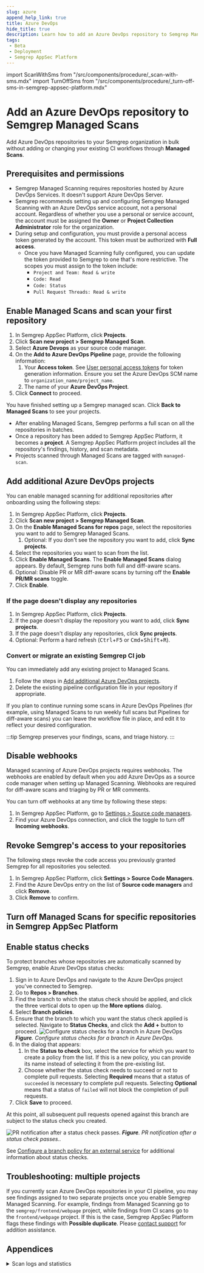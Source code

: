 ```yaml
---
slug: azure
append_help_link: true
title: Azure DevOps
hide_title: true
description: Learn how to add an Azure DevOps repository to Semgrep Managed Scans.
tags:
 - Beta
 - Deployment
 - Semgrep AppSec Platform
---
```


import ScanWithSms from "/src/components/procedure/_scan-with-sms.mdx"
import TurnOffSms from "/src/components/procedure/_turn-off-sms-in-semgrep-appsec-platform.mdx"

# Add an Azure DevOps repository to Semgrep Managed Scans

Add Azure DevOps repositories to your Semgrep organization in bulk without adding or changing your existing CI workflows through **Managed Scans**. 

## Prerequisites and permissions

- Semgrep Managed Scanning requires repositories hosted by Azure DevOps Services. It doesn't support Azure DevOps Server.
- Semgrep recommends setting up and configuring Semgrep Managed Scanning with an Azure DevOps service account, not a personal account. Regardless of whether you use a personal or service account, the account must be assigned the **Owner** or **Project Collection Administrator** role for the organization.
- During setup and configuration, you must provide a personal access token generated by the account. This token must be authorized with **Full access**.
  - Once you have Managed Scanning fully configured, you can update the token provided to Semgrep to one that's more restrictive. The scopes you must assign to the token include:
    - `Project and Team: Read & write`
    - `Code: Read`
    - `Code: Status`
    - `Pull Request Threads: Read & write`

## Enable Managed Scans and scan your first repository

<!-- vale off -->
1. In Semgrep AppSec Platform, click **<i class="fa-solid fa-folder-open"></i> Projects**.
2. Click **Scan new project > Semgrep Managed Scan**.
3. Select **Azure Devops** as your source code manager.
4. On the **Add to Azure DevOps Pipeline** page, provide the following information:
   1. Your **Access token**. See [User personal access tokens](https://learn.microsoft.com/en-us/azure/devops/organizations/accounts/use-personal-access-tokens-to-authenticate) for token generation information. Ensure you set the Azure DevOps SCM name to `organization_name/project_name`.
   2. The name of your **Azure DevOps Project**.
5. Click **Connect** to proceed.
<!-- vale on -->

You have finished setting up a Semgrep managed scan. Click **Back to Managed Scans** to see your projects.

- After enabling Managed Scans, Semgrep performs a full scan on all the repositories in batches.
- Once a repository has been added to Semgrep AppSec Platform, it becomes a **project**. A Semgrep AppSec Platform project includes all the repository's findings, history, and scan metadata.
- Projects scanned through Managed Scans are tagged with `managed-scan`.

## Add additional Azure DevOps projects

You can enable managed scanning for additional repositories after onboarding using the following steps:

<!-- vale off -->
1. In Semgrep AppSec Platform, click **<i class="fa-solid fa-folder-open"></i> Projects**.
2. Click **Scan new project > Semgrep Managed Scan**.
3. On the **Enable Managed Scans for repos** page, select the repositories you want to add to Semgrep Managed Scans.
    1. Optional: If you don't see the repository you want to add, click **Sync projects**.
4. Select the repositories you want to scan from the list.
5. Click **Enable Managed Scans**. The **Enable Managed Scans** dialog appears. By default, Semgrep runs both full and diff-aware scans.
6. Optional: Disable PR or MR diff-aware scans by turning off the **Enable PR/MR scans** toggle.
7. Click **Enable**.
<!-- vale on -->

### If the page doesn't display any repositories

1. In Semgrep AppSec Platform, click **<i class="fa-solid fa-folder-open"></i> Projects**.
2. If the page doesn't display the repository you want to add, click **Sync projects**.
3. If the page doesn't display any repositories, click **Sync projects**.
4. Optional: Perform a hard refresh (<kbd>Ctrl</kbd>+<kbd>F5</kbd> or <kbd>Cmd</kbd>+<kbd>Shift</kbd>+<kbd>R</kbd>).

### Convert or migrate an existing Semgrep CI job

You can immediately add any existing project to Managed Scans.

1. Follow the steps in [Add additional Azure DevOps projects](#add-additional-azure-devops-projects).
2. Delete the existing pipeline configuration file in your repository if appropriate.

If you plan to continue running some scans in Azure DevOps Pipelines (for example, using Managed Scans to run weekly full scans but Pipelines for diff-aware scans) you can leave the workflow file in place, and edit it to reflect your desired configuration.

:::tip
Semgrep preserves your findings, scans, and triage history.
:::

<ScanWithSms />

## Disable webhooks

Managed scanning of Azure DevOps projects requires webhooks. The webhooks are enabled by default when you add Azure DevOps as a source code manager when setting up Managed Scanning. Webhooks are required for diff-aware scans and triaging by PR or MR comments.

You can turn off webhooks at any time by following these steps:

1. In Semgrep AppSec Platform, go to [Settings > Source code managers](https://semgrep.dev/orgs/-/settings/source-code).
2. Find your Azure DevOps connection, and click the <i class="fa-solid fa-toggle-large-on"></i> toggle to turn off **Incoming webhooks**.

## Revoke Semgrep's access to your repositories

The following steps revoke the code access you previously granted Semgrep for all repositories you selected.

1. In Semgrep AppSec Platform, click **<i class="fa-solid fa-gear"></i> Settings > Source Code Managers**.
2. Find the Azure DevOps entry on the list of **Source code managers** and click **Remove**.
3. Click **Remove** to confirm.

## Turn off Managed Scans for specific repositories in Semgrep AppSec Platform

<TurnOffSms />

## Enable status checks

To protect branches whose repositories are automatically scanned by Semgrep, enable Azure DevOps status checks:

1. Sign in to Azure DevOps and navigate to the Azure DevOps project you've connected to Semgrep.
2. Go to **Repos > Branches**. 
3. Find the branch to which the status check should be applied, and click the <i class="fa-solid fa-ellipsis-vertical"></i> three vertical dots to open up the **More options** dialog.
4. Select **Branch policies**.
4. Ensure that the branch to which you want the status check applied is selected. Navigate to **Status Checks**, and click the **Add +** button to proceed.
   ![Configure status checks for a branch in Azure DevOps](/img/ado-status-checks-setup.png#md-width)
    _**Figure**. Configure status checks for a branch in Azure DevOps._
5. In the dialog that appears:
   1. In the **Status to check** box, select the service for which you want to create a policy from the list. If this is a new policy, you can provide its name instead of selecting it from the pre-existing list.
   2. Choose whether the status check needs to succeed or not to complete pull requests. Selecting **Required** means that a status of `succeeded` is necessary to complete pull requests. Selecting **Optional** means that a status of `failed` will not block the completion of pull requests.
6. Click **Save** to proceed.

At this point, all subsequent pull requests opened against this branch are subject to the status check you created.

![PR notification after a status check passes.](/img/ado-status-checks.png#md-width)
_**Figure**. PR notification after a status check passes.._

See [Configure a branch policy for an external service](https://learn.microsoft.com/en-us/azure/devops/repos/git/pr-status-policy?view=azure-devops) for additional information about status checks.

## Troubleshooting: multiple projects

If you currently scan Azure DevOps repositories in your CI pipeline, you may see findings assigned to two separate projects once you enable Semgrep Managed Scanning. For example, findings from Managed Scanning go to the `semgrep/frontend/webpage` project, while findings from CI scans go to the `frontend/webpage` project. If this is the case, Semgrep AppSec Platform flags these findings with **Possible duplicate**. Please [contact support](/support) for addition assistance.

## Appendices

<details>
<summary>Scan logs and statistics</summary>

### Scan logs

#### Most recent scan

You can view logs for your most recent scan by clicking **Projects > the project's latest scan time** under **Scan status**.

![Click the project's latest scan to view the log](/img/sms-logs.png)
_**Figure**. The Projects page. Click the project's latest scan (underlined) to view the log._

:::info
It can take a few minutes for your latest scan logs to appear. However, if the logs do not update 15 minutes after the scan, there may be issues with the scan itself.
:::

#### All scans

1. Click the project's **Details** page > **Scans** tab. 
1. Click the **<i class="fas fa-scroll"></i>** scroll icon under **Logs** to view the log for the particular entry. 

### Scan statistics

**Scan statistics**, such as how many of your repositories are being scanned, the scan success rate, and so on, can be provided once a week upon request. Contact your Semgrep account manager to request scan statistics.

</details>